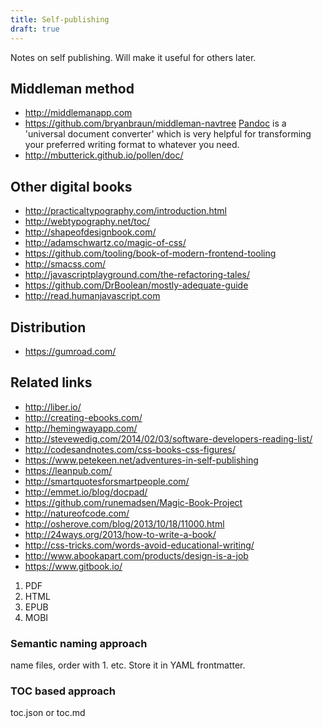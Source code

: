 ```yaml
---
title: Self-publishing
draft: true
---
```


Notes on self publishing. Will make it useful for others later.

## Middleman method

- http://middlemanapp.com
- https://github.com/bryanbraun/middleman-navtree
[Pandoc](http://johnmacfarlane.net/pandoc/) is a 'universal document converter' which is very helpful for transforming your preferred writing format to whatever you need.
- http://mbutterick.github.io/pollen/doc/

## Other digital books

- http://practicaltypography.com/introduction.html
- http://webtypography.net/toc/
- http://shapeofdesignbook.com/
- http://adamschwartz.co/magic-of-css/
- https://github.com/tooling/book-of-modern-frontend-tooling
- http://smacss.com/
- http://javascriptplayground.com/the-refactoring-tales/
- https://github.com/DrBoolean/mostly-adequate-guide
- http://read.humanjavascript.com

## Distribution

- https://gumroad.com/

## Related links

- http://liber.io/
- http://creating-ebooks.com/
- http://hemingwayapp.com/
- http://stevewedig.com/2014/02/03/software-developers-reading-list/
- http://codesandnotes.com/css-books-css-figures/
- https://www.petekeen.net/adventures-in-self-publishing
- https://leanpub.com/
- http://smartquotesforsmartpeople.com/
- http://emmet.io/blog/docpad/
- https://github.com/runemadsen/Magic-Book-Project
- http://natureofcode.com/
- http://osherove.com/blog/2013/10/18/11000.html
- http://24ways.org/2013/how-to-write-a-book/
- http://css-tricks.com/words-avoid-educational-writing/
- http://www.abookapart.com/products/design-is-a-job
- https://www.gitbook.io/

1. PDF
2. HTML
3. EPUB
4. MOBI

### Semantic naming approach

name files, order with 1. etc. Store it in YAML frontmatter.

### TOC based approach

toc.json or toc.md

